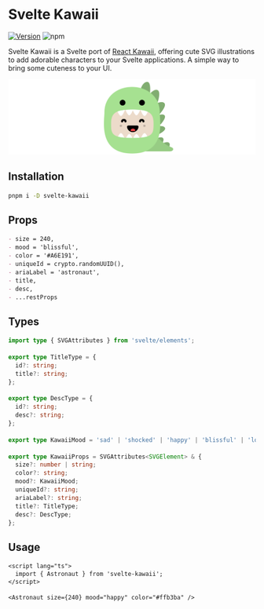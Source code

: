 # Svelte Kawaii

[![Version](https://img.shields.io/npm/v/svelte-kawaii.svg?style=flat-square)](https://www.npmjs.com/package/svelte-kawaii)
![npm](https://img.shields.io/npm/dt/svelte-kawaii.svg)

Svelte Kawaii is a Svelte port of [React Kawaii](https://react-kawaii.vercel.app/), offering cute SVG illustrations to add adorable characters to your Svelte applications. A simple way to bring some cuteness to your UI.

<p align="center">
  <img src="https://raw.githubusercontent.com/shinokada/svelte-kawaii/refs/heads/main/static/images/svelte-kawaii@2x.png"alt="Svelte Kawaii">
</p>

## Installation

```sh
pnpm i -D svelte-kawaii
```

## Props

```md
- size = 240,
- mood = 'blissful',
- color = '#A6E191',
- uniqueId = crypto.randomUUID(),
- ariaLabel = 'astronaut',
- title,
- desc,
- ...restProps
```

## Types

```ts
import type { SVGAttributes } from 'svelte/elements';

export type TitleType = {
  id?: string;
  title?: string;
};

export type DescType = {
  id?: string;
  desc?: string;
};

export type KawaiiMood = 'sad' | 'shocked' | 'happy' | 'blissful' | 'lovestruck' | 'excited' | 'ko';

export type KawaiiProps = SVGAttributes<SVGElement> & {
  size?: number | string;
  color?: string;
  mood?: KawaiiMood;
  uniqueId?: string;
  ariaLabel?: string;
  title?: TitleType;
  desc?: DescType;
};
```

## Usage

```svelte
<script lang="ts">
  import { Astronaut } from 'svelte-kawaii';
</script>

<Astronaut size={240} mood="happy" color="#ffb3ba" />
```
